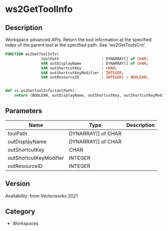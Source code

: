 # ws2GetToolInfo

## Description
Workspace advanced APIs. Return the tool information at the specified index of the parent tool at the specified path. See 'ws2GetToolsCnt'.

```pascal
FUNCTION ws2GetToolInfo(
				toolPath                   : DYNARRAY[] of CHAR;
				VAR outDisplayName         : DYNARRAY[] of CHAR;
				VAR outShortcutKey         : CHAR;
				VAR outShortcutKeyModifier : INTEGER;
				VAR outResourceID          : INTEGER) : BOOLEAN;
```

```python

def vs.ws2GetToolInfo(toolPath):
    return (BOOLEAN, outDisplayName, outShortcutKey, outShortcutKeyModifier, outResourceID)
```

## Parameters
|Name|Type|Description|
|---|---|---|
|toolPath|DYNARRAY[] of CHAR||
|outDisplayName|DYNARRAY[] of CHAR||
|outShortcutKey|CHAR||
|outShortcutKeyModifier|INTEGER||
|outResourceID|INTEGER||

## Version
Availability: from Vectorworks 2021
## Category
* Workspaces

